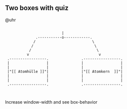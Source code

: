 <!-- 
import: https://raw.githubusercontent.com/wulstbug/Klotzsche2/2024_2025/Skripte/LIA/settings.md
-->

## Two boxes with quiz

@uhr

<!-- style="width:70%; text-align:center" -->
``` ascii

                          |
              .-----------o------------.
             /                          \
            /                            \
           /                              \
          v                                v
 .-----------------.               .-----------------.
 |                 |               |                 |
 |                 |               |                 |
 |"[[ Atomhülle ]]"|               |"[[ Atomkern  ]]"|
 |                 |               |                 |
 |                 |               |                 |
 .-----------------.               .-----------------.



```

Increase window-width and see box-behavior